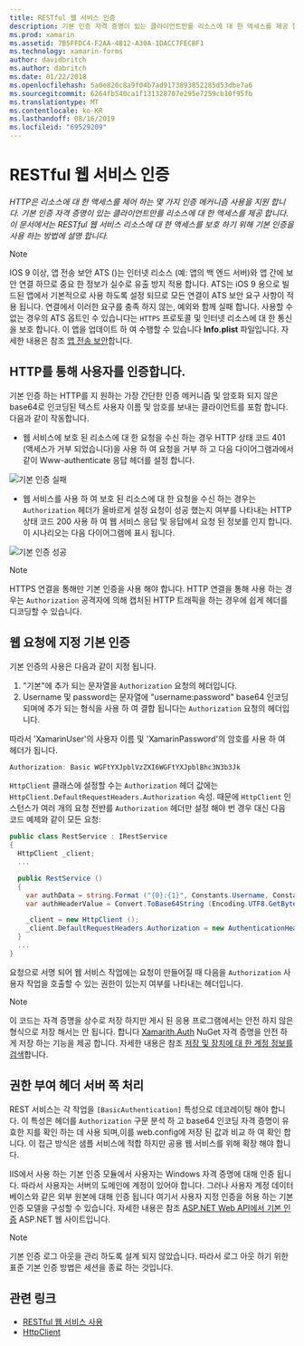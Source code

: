```yaml
---
title: RESTful 웹 서비스 인증
description: 기본 인증 자격 증명이 있는 클라이언트만를 리소스에 대 한 액세스를 제공 합니다. 이 문서에서는 RESTful 웹 서비스 리소스에 대 한 액세스를 보호 하기 위해 기본 인증을 사용 하는 방법에 설명 합니다.
ms.prod: xamarin
ms.assetid: 7B5FFDC4-F2AA-4B12-A30A-1DACC7FECBF1
ms.technology: xamarin-forms
author: davidbritch
ms.author: dabritch
ms.date: 01/22/2018
ms.openlocfilehash: 5a0e820c8a9f04b7ad9173893852285d53dbe7a6
ms.sourcegitcommit: 6264fb540ca1f131328707e295e7259cb10f95fb
ms.translationtype: MT
ms.contentlocale: ko-KR
ms.lasthandoff: 08/16/2019
ms.locfileid: "69529209"
---
```

# <a name="authenticate-a-restful-web-service"></a>RESTful 웹 서비스 인증

_HTTP은 리소스에 대 한 액세스를 제어 하는 몇 가지 인증 메커니즘 사용을 지원 합니다. 기본 인증 자격 증명이 있는 클라이언트만를 리소스에 대 한 액세스를 제공 합니다. 이 문서에서는 RESTful 웹 서비스 리소스에 대 한 액세스를 보호 하기 위해 기본 인증을 사용 하는 방법에 설명 합니다._

> [!NOTE]
> IOS 9 이상, 앱 전송 보안 ATS ()는 인터넷 리소스 (예: 앱의 백 엔드 서버)와 앱 간에 보안 연결 하므로 중요 한 정보가 실수로 유출 방지 적용 합니다. ATS는 iOS 9 용으로 빌드된 앱에서 기본적으로 사용 하도록 설정 되므로 모든 연결이 ATS 보안 요구 사항이 적용 됩니다. 연결에서 이러한 요구를 충족 하지 않는, 예외와 함께 실패 합니다.
> 사용할 수 없는 경우의 ATS 옵트인 수 있습니다는 `HTTPS` 프로토콜 및 인터넷 리소스에 대 한 통신을 보호 합니다. 이 앱을 업데이트 하 여 수행할 수 있습니다 **Info.plist** 파일입니다. 자세한 내용은 참조 [앱 전송 보안](~/ios/app-fundamentals/ats.md)합니다.

## <a name="authenticating-users-over-http"></a>HTTP를 통해 사용자를 인증합니다.

기본 인증 하는 HTTP를 지 원하는 가장 간단한 인증 메커니즘 및 암호화 되지 않은 base64로 인코딩된 텍스트 사용자 이름 및 암호를 보내는 클라이언트를 포함 합니다. 다음과 같이 작동합니다.

- 웹 서비스에 보호 된 리소스에 대 한 요청을 수신 하는 경우 HTTP 상태 코드 401 (액세스가 거부 되었습니다)을 사용 하 여 요청을 거부 하 고 다음 다이어그램과에서 같이 Www-authenticate 응답 헤더를 설정 합니다.

![](rest-images/basic-authentication-fail.png "기본 인증 실패")

- 웹 서비스를 사용 하 여 보호 된 리소스에 대 한 요청을 수신 하는 경우는 `Authorization` 헤더가 올바르게 설정 요청이 성공 했는지 여부를 나타내는 HTTP 상태 코드 200 사용 하 여 웹 서비스 응답 및 응답에서 요청 된 정보를 인지 합니다. 이 시나리오는 다음 다이어그램에 표시 됩니다.

![](rest-images/basic-authentication-success.png "기본 인증 성공")

> [!NOTE]
> HTTPS 연결을 통해만 기본 인증을 사용 해야 합니다. HTTP 연결을 통해 사용 하는 경우는 `Authorization` 공격자에 의해 캡처된 HTTP 트래픽을 하는 경우에 쉽게 헤더를 디코딩할 수 있습니다.

## <a name="specifying-basic-authentication-in-a-web-request"></a>웹 요청에 지정 기본 인증

기본 인증의 사용은 다음과 같이 지정 됩니다.

1. "기본"에 추가 되는 문자열을 `Authorization` 요청의 헤더입니다.
1. Username 및 password는 문자열에 "username:password" base64 인코딩되며에 추가 되는 형식을 사용 하 여 결합 됩니다는 `Authorization` 요청의 헤더입니다.

따라서 'XamarinUser'의 사용자 이름 및 'XamarinPassword'의 암호를 사용 하 여 헤더가 됩니다.

```csharp
Authorization: Basic WGFtYXJpblVzZXI6WGFtYXJpblBhc3N3b3Jk
```

`HttpClient` 클래스에 설정할 수는 `Authorization` 헤더 값에는 `HttpClient.DefaultRequestHeaders.Authorization` 속성. 때문에 `HttpClient` 인스턴스가 여러 개의 요청 전반를 `Authorization` 헤더만 설정 해야 번 경우 대신 다음 코드 예제와 같이 모든 요청:

```csharp
public class RestService : IRestService
{
  HttpClient _client;
  ...

  public RestService ()
  {
    var authData = string.Format ("{0}:{1}", Constants.Username, Constants.Password);
    var authHeaderValue = Convert.ToBase64String (Encoding.UTF8.GetBytes (authData));

    _client = new HttpClient ();
    _client.DefaultRequestHeaders.Authorization = new AuthenticationHeaderValue ("Basic", authHeaderValue);
  }
  ...
}
```

요청으로 서명 되어 웹 서비스 작업에는 요청이 만들어질 때 다음을 `Authorization` 사용자 작업을 호출할 수 있는 권한이 있는지 여부를 나타내는 헤더입니다.

> [!NOTE]
> 이 코드는 자격 증명을 상수로 저장 하지만 게시 된 응용 프로그램에서는 안전 하지 않은 형식으로 저장 해서는 안 됩니다. 합니다 [Xamarith.Auth](https://www.nuget.org/packages/Xamarin.Auth/) NuGet 자격 증명을 안전 하 게 저장 하는 기능을 제공 합니다. 자세한 내용은 참조 [저장 및 장치에 대 한 계정 정보를 검색](~/xamarin-forms/data-cloud/authentication/oauth.md)합니다.

## <a name="processing-the-authorization-header-server-side"></a>권한 부여 헤더 서버 쪽 처리

REST 서비스는 각 작업을 `[BasicAuthentication]` 특성으로 데코레이팅 해야 합니다. 이 특성은 헤더를 `Authorization` 구문 분석 하 고 base64 인코딩 자격 증명이 유효한 지를 확인 하는 데 사용 되며,이를 web.config에 저장 된 값과 비교 하 여 확인 합니다. 이 접근 방식은 샘플 서비스에 적합 하지만 공용 웹 서비스를 위해 확장 해야 합니다.

IIS에서 사용 하는 기본 인증 모듈에서 사용자는 Windows 자격 증명에 대해 인증 됩니다. 따라서 사용자는 서버의 도메인에 계정이 있어야 합니다. 그러나 사용자 계정 데이터베이스와 같은 외부 원본에 대해 인증 됩니다 여기서 사용자 지정 인증을 허용 하는 기본 인증 모델을 구성할 수 있습니다. 자세한 내용은 참조 [ASP.NET Web API에서 기본 인증](http://www.asp.net/web-api/overview/security/basic-authentication) ASP.NET 웹 사이트입니다.

> [!NOTE]
> 기본 인증 로그 아웃을 관리 하도록 설계 되지 않았습니다. 따라서 로그 아웃 하기 위한 표준 기본 인증 방법은 세션을 종료 하는 것입니다.

## <a name="related-links"></a>관련 링크

- [RESTful 웹 서비스 사용](~/xamarin-forms/data-cloud/web-services/rest.md)
- [HttpClient](https://msdn.microsoft.com/library/system.net.http.httpclient(v=vs.110).aspx)
